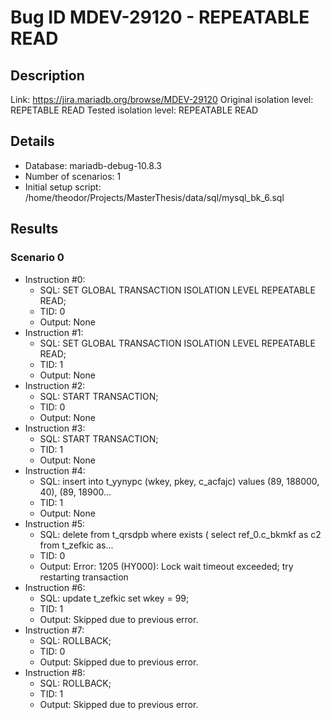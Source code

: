 # Bug ID MDEV-29120 - REPEATABLE READ

## Description

Link:                     https://jira.mariadb.org/browse/MDEV-29120
Original isolation level: REPETABLE READ
Tested isolation level:   REPEATABLE READ


## Details
 * Database: mariadb-debug-10.8.3
 * Number of scenarios: 1
 * Initial setup script: /home/theodor/Projects/MasterThesis/data/sql/mysql_bk_6.sql

## Results
### Scenario 0
 * Instruction #0:
     - SQL:  SET GLOBAL TRANSACTION ISOLATION LEVEL REPEATABLE READ;
     - TID: 0
     - Output: None
 * Instruction #1:
     - SQL:  SET GLOBAL TRANSACTION ISOLATION LEVEL REPEATABLE READ;
     - TID: 1
     - Output: None
 * Instruction #2:
     - SQL:  START TRANSACTION;
     - TID: 0
     - Output: None
 * Instruction #3:
     - SQL:  START TRANSACTION;
     - TID: 1
     - Output: None
 * Instruction #4:
     - SQL:  insert into t_yynypc (wkey, pkey, c_acfajc) values (89, 188000, 40), (89, 18900...
     - TID: 1
     - Output: None
 * Instruction #5:
     - SQL:  delete from t_qrsdpb where exists ( select ref_0.c_bkmkf as c2 from t_zefkic as...
     - TID: 0
     - Output: Error: 1205 (HY000): Lock wait timeout exceeded; try restarting transaction
 * Instruction #6:
     - SQL:  update t_zefkic set wkey = 99;
     - TID: 1
     - Output: Skipped due to previous error.
 * Instruction #7:
     - SQL:  ROLLBACK;
     - TID: 0
     - Output: Skipped due to previous error.
 * Instruction #8:
     - SQL:  ROLLBACK;
     - TID: 1
     - Output: Skipped due to previous error.
